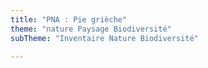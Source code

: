 ```yaml
---
title: "PNA : Pie grièche"
theme: "nature Paysage Biodiversité"
subTheme: "Inventaire Nature Biodiversité"

---
```

